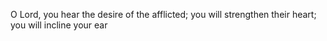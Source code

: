 O Lord, you hear the desire of the afflicted; you will strengthen their heart; you will incline your ear
